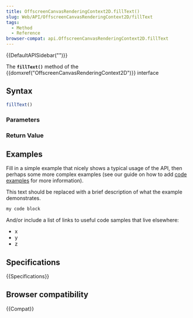 ```yaml
---
title: OffscreenCanvasRenderingContext2D.fillText()
slug: Web/API/OffscreenCanvasRenderingContext2D/fillText
tags:
  - Method
  - Reference
browser-compat: api.OffscreenCanvasRenderingContext2D.fillText
---
```

{{DefaultAPISidebar("")}}

The **`fillText()`** method of the {{domxref("OffscreenCanvasRenderingContext2D")}} interface 

## Syntax

```js
fillText()
```

### Parameters



### Return Value



## Examples

Fill in a simple example that nicely shows a typical usage of the API, then perhaps some more complex examples (see our guide on how to add [code examples](/en-US/docs/MDN/Contribute/Structures/Code_examples) for more information).

This text should be replaced with a brief description of what the example demonstrates.

```js
my code block
```

And/or include a list of links to useful code samples that live elsewhere:

*   x
*   y
*   z

## Specifications

{{Specifications}}

## Browser compatibility

{{Compat}}

